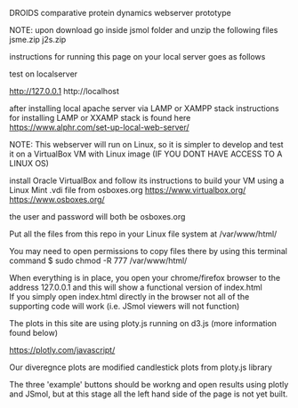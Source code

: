 DROIDS comparative protein dynamics webserver prototype

NOTE: upon download go inside jsmol folder and unzip the following files
jsme.zip
j2s.zip

instructions for running this page on your local server goes as follows

test on localserver

http://127.0.0.1
http://localhost

after installing local apache server via LAMP or XAMPP stack
instructions for installing LAMP or XXAMP stack is found here
https://www.alphr.com/set-up-local-web-server/

NOTE: This webserver will run on Linux, so it is simpler to develop and test it on a VirtualBox VM with Linux image (IF YOU DONT HAVE ACCESS TO A LINUX OS)

install Oracle VirtualBox and follow its instructions to build your VM using a Linux Mint .vdi file from osboxes.org
https://www.virtualbox.org/
https://www.osboxes.org/

the user and password will both be osboxes.org

Put all the files from this repo in your Linux file system at /var/www/html/

You may need to open permissions to copy files there by using this terminal command
$ sudo chmod -R 777 /var/www/html/

When everything is in place, you open your chrome/firefox browser to the address
127.0.0.1
and this will show a functional version of index.html  
If you simply open index.html directly in the browser not all of the supporting code will work (i.e. JSmol viewers will not function)

The plots in this site are using ploty.js running on d3.js  (more information found below)

https://plotly.com/javascript/

Our diveregnce plots are modified candlestick plots from ploty.js library

The three 'example' buttons should be workng and open results using plotly and JSmol, but at this stage all the left hand side of the page is not yet built. 


